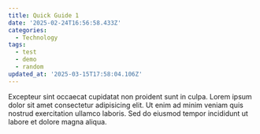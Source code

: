 ```yaml
---
title: Quick Guide 1
date: '2025-02-24T16:56:58.433Z'
categories:
  - Technology
tags:
  - test
  - demo
  - random
updated_at: '2025-03-15T17:58:04.106Z'
---
```


Excepteur sint occaecat cupidatat non proident sunt in culpa.
Lorem ipsum dolor sit amet consectetur adipisicing elit.
Ut enim ad minim veniam quis nostrud exercitation ullamco laboris.
Sed do eiusmod tempor incididunt ut labore et dolore magna aliqua.
